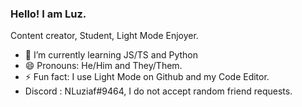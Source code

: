 ### Hello! I am Luz.
Content creator, Student, Light Mode Enjoyer.

- 🌱 I’m currently learning JS/TS and Python
- 😄 Pronouns: He/Him and They/Them.
- ⚡ Fun fact: I use Light Mode on Github and my Code Editor.
- Discord : NLuziaf#9464, I do not accept random friend requests.
